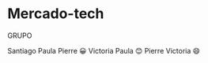 
# Mercado-tech

GRUPO

Santiago 
Paula
Pierre :grinning:
Victoria
Paula :blush:
Pierre
Victoria :smile:

